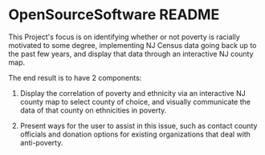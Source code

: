 # OpenSourceSoftware README

This Project's focus is on identifying whether or not poverty is racially motivated to some degree, implementing NJ Census data going back up to the past few years, and display that data through an interactive NJ county map.

The end result is to have 2 components:
1. Display the correlation of poverty and ethnicity via an interactive NJ county map to select county of choice, and visually communicate the data of that county on ethnicities in poverty. 

2. Present ways for the user to assist in this issue, such as contact county officials and donation options for existing organizations that deal with anti-poverty.
